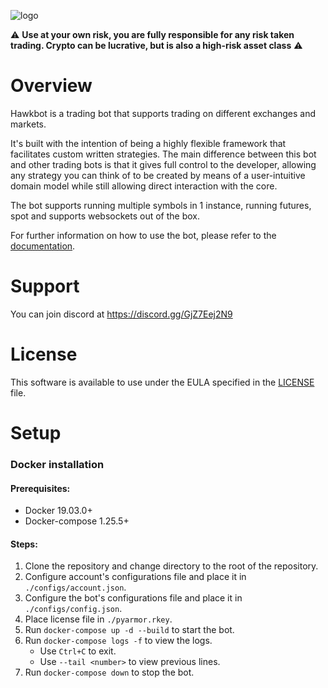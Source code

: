![logo](docs/img/hawkbot_logo.png)

:warning: **Use at your own risk, you are fully responsible for any risk taken trading. Crypto can be lucrative, but 
is also a high-risk asset class** :warning:

# Overview
Hawkbot is a trading bot that supports trading on different exchanges and markets.

It's built with the intention of being a highly flexible framework that facilitates custom written strategies. 
The main difference between this bot and other trading bots is that it gives full control to the developer, allowing
any strategy you can think of to be created by means of a user-intuitive domain model while still allowing direct 
interaction with the core.

The bot supports running multiple symbols in 1 instance, running futures, spot and supports websockets out of the box.

For further information on how to use the bot, please refer to the [documentation](docs/index.md).

# Support
You can join discord at https://discord.gg/GjZ7Eej2N9

# License
This software is available to use under the EULA specified in the [LICENSE](LICENSE) file.

# Setup

### Docker installation
#### Prerequisites:
- Docker 19.03.0+
- Docker-compose 1.25.5+

#### Steps:
1. Clone the repository and change directory to the root of the repository.
2. Configure account's configurations file and place it in `./configs/account.json`.
3. Configure the bot's configurations file and place it in `./configs/config.json`.
4. Place license file in `./pyarmor.rkey`.
5. Run `docker-compose up -d --build` to start the bot.
6. Run `docker-compose logs -f` to view the logs.
   * Use `Ctrl+C` to exit.
   * Use `--tail <number>` to view previous lines.
7. Run `docker-compose down` to stop the bot.